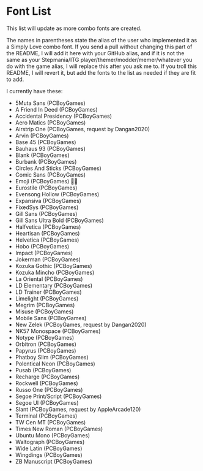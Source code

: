 # Font List

This list will update as more combo fonts are created.

The names in parentheses state the alias of the user who implemented it as a Simply Love combo font. If you send a pull without changing this part of the README, I will add it here with your GitHub alias, and if it is not the same as your Stepmania/ITG player/themer/modder/memer/whatever you do with the game alias, I will replace this after you ask me to. If you troll this README, I will revert it, but add the fonts to the list as needed if they are fit to add.

I currently have these:
* 5Muta Sans (PCBoyGames)
* A Friend In Deed (PCBoyGames)
* Accidental Presidency (PCBoyGames)
* Aero Matics (PCBoyGames)
* Airstrip One (PCBoyGames, request by Dangan2020)
* Arvin (PCBoyGames)
* Base 45 (PCBoyGames)
* Bauhaus 93 (PCBoyGames)
* Blank (PCBoyGames)
* Burbank (PCBoyGames)
* Circles And Sticks (PCBoyGames)
* Comic Sans (PCBoyGames)
* Emoji (PCBoyGames) 💯🔥
* Eurostile (PCBoyGames)
* Evensong Hollow (PCBoyGames)
* Expansiva (PCBoyGames)
* FixedSys (PCBoyGames)
* Gill Sans (PCBoyGames)
* Gill Sans Ultra Bold (PCBoyGames)
* Halfvetica (PCBoyGames)
* Heartisan (PCBoyGames)
* Helvetica (PCBoyGames)
* Hobo (PCBoyGames)
* Impact (PCBoyGames)
* Jokerman (PCBoyGames)
* Kozuka Gothic (PCBoyGames)
* Kozuka Mincho (PCBoyGames)
* La Oriental (PCBoyGames)
* LD Elementary (PCBoyGames)
* LD Trainer (PCBoyGames)
* Limelight (PCBoyGames)
* Megrim (PCBoyGames)
* Misuse (PCBoyGames)
* Mobile Sans (PCBoyGames)
* New Zelek (PCBoyGames, request by Dangan2020)
* NK57 Monospace (PCBoyGames)
* Notype (PCBoyGames)
* Orbitron (PCBoyGames)
* Papyrus (PCBoyGames)
* Phatboy Slim (PCBoyGames)
* Polentical Neon (PCBoyGames)
* Pusab (PCBoyGames)
* Recharge (PCBoyGames)
* Rockwell (PCBoyGames)
* Russo One (PCBoyGames)
* Segoe Print/Script (PCBoyGames)
* Segoe UI (PCBoyGames)
* Slant (PCBoyGames, request by AppleArcade120)
* Terminal (PCBoyGames)
* TW Cen MT (PCBoyGames)
* Times New Roman (PCBoyGames)
* Ubuntu Mono (PCBoyGames)
* Waltograph (PCBoyGames)
* Wide Latin (PCBoyGames)
* Wingdings (PCBoyGames)
* ZB Manuscript (PCBoyGames)
